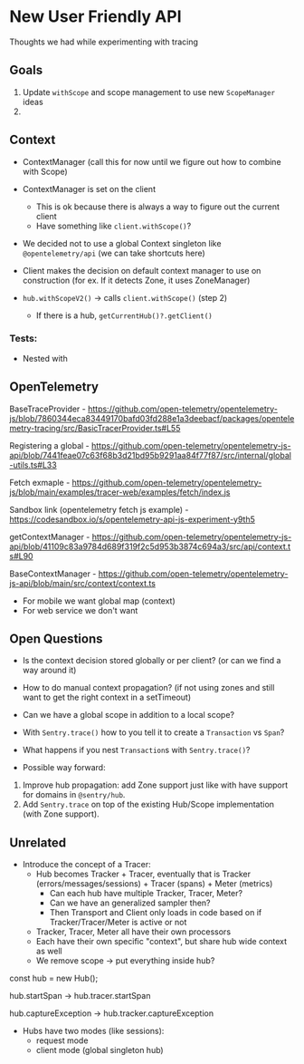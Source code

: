 # New User Friendly API

Thoughts we had while experimenting with tracing

## Goals

1. Update `withScope` and scope management to use new `ScopeManager` ideas
2.

## Context

- ContextManager (call this for now until we figure out how to combine with Scope)
- ContextManager is set on the client
  - This is ok because there is always a way to figure out the current client
  - Have something like `client.withScope()`?
- We decided not to use a global Context singleton like `@opentelemetry/api` (we can take shortcuts here)
- Client makes the decision on default context manager to use on construction (for ex. If it detects Zone, it uses ZoneManager)

- `hub.withScopeV2()` -> calls `client.withScope()` (step 2)
  - If there is a hub, `getCurrentHub()?.getClient()`

### Tests:

- Nested with


## OpenTelemetry

BaseTraceProvider - https://github.com/open-telemetry/opentelemetry-js/blob/7860344eca83449170bafd03fd288e1a3deebacf/packages/opentelemetry-tracing/src/BasicTracerProvider.ts#L55

Registering a global - https://github.com/open-telemetry/opentelemetry-js-api/blob/7441feae07c63f68b3d21bd95b9291aa84f77f87/src/internal/global-utils.ts#L33

Fetch exmaple - https://github.com/open-telemetry/opentelemetry-js/blob/main/examples/tracer-web/examples/fetch/index.js

Sandbox link (opentelemetry fetch js example) -  https://codesandbox.io/s/opentelemetry-api-js-experiment-y9th5

getContextManager - https://github.com/open-telemetry/opentelemetry-js-api/blob/41109c83a9784d689f319f2c5d953b3874c694a3/src/api/context.ts#L90

BaseContextManager - https://github.com/open-telemetry/opentelemetry-js-api/blob/main/src/context/context.ts

- For mobile we want global map (context)
- For web service we don't want

## Open Questions

- Is the context decision stored globally or per client? (or can we find a way around it)

- How to do manual context propagation? (if not using zones and still want to get the right context in a setTimeout)

- Can we have a global scope in addition to a local scope?

- With `Sentry.trace()` how to you tell it to create a `Transaction` vs `Span`?
- What happens if you nest `Transaction`s with `Sentry.trace()`?


- Possible way forward:

1. Improve hub propagation: add Zone support just like with have support for domains in `@sentry/hub`.
2. Add `Sentry.trace` on top of the existing Hub/Scope implementation (with Zone support).


## Unrelated

- Introduce the concept of a Tracer:
  - Hub becomes Tracker + Tracer, eventually that is Tracker (errors/messages/sessions) + Tracer (spans) + Meter (metrics)
    - Can each hub have multiple Tracker, Tracer, Meter?
    - Can we have an generalized sampler then?
    - Then Transport and Client only loads in code based on if Tracker/Tracer/Meter is active or not
  - Tracker, Tracer, Meter all have their own processors
  - Each have their own specific "context", but share hub wide context as well
  - We remove scope -> put everything inside hub?

const hub = new Hub();

hub.startSpan -> hub.tracer.startSpan

hub.captureException -> hub.tracker.captureException

- Hubs have two modes (like sessions):
  - request mode
  - client mode (global singleton hub)
